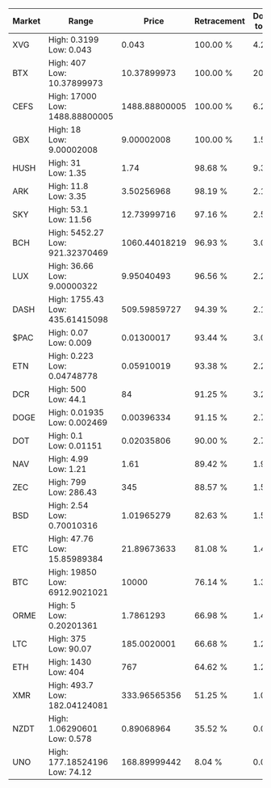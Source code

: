 | Market | Range | Price| Retracement | Doubles to 50% |
| --- | --- | --- | --- | --- |
| XVG | High: 0.3199<br />Low: 0.043 | 0.043 | 100.00 % | 4.22 |
| BTX | High: 407<br />Low: 10.37899973 | 10.37899973 | 100.00 % | 20.11 |
| CEFS | High: 17000<br />Low: 1488.88800005 | 1488.88800005 | 100.00 % | 6.21 |
| GBX | High: 18<br />Low: 9.00002008 | 9.00002008 | 100.00 % | 1.50 |
| HUSH | High: 31<br />Low: 1.35 | 1.74 | 98.68 % | 9.30 |
| ARK | High: 11.8<br />Low: 3.35 | 3.50256968 | 98.19 % | 2.16 |
| SKY | High: 53.1<br />Low: 11.56 | 12.73999716 | 97.16 % | 2.54 |
| BCH | High: 5452.27<br />Low: 921.32370469 | 1060.44018219 | 96.93 % | 3.01 |
| LUX | High: 36.66<br />Low: 9.00000322 | 9.95040493 | 96.56 % | 2.29 |
| DASH | High: 1755.43<br />Low: 435.61415098 | 509.59859727 | 94.39 % | 2.15 |
| $PAC | High: 0.07<br />Low: 0.009 | 0.01300017 | 93.44 % | 3.04 |
| ETN | High: 0.223<br />Low: 0.04748778 | 0.05910019 | 93.38 % | 2.29 |
| DCR | High: 500<br />Low: 44.1 | 84 | 91.25 % | 3.24 |
| DOGE | High: 0.01935<br />Low: 0.002469 | 0.00396334 | 91.15 % | 2.75 |
| DOT | High: 0.1<br />Low: 0.01151 | 0.02035806 | 90.00 % | 2.74 |
| NAV | High: 4.99<br />Low: 1.21 | 1.61 | 89.42 % | 1.93 |
| ZEC | High: 799<br />Low: 286.43 | 345 | 88.57 % | 1.57 |
| BSD | High: 2.54<br />Low: 0.70010316 | 1.01965279 | 82.63 % | 1.59 |
| ETC | High: 47.76<br />Low: 15.85989384 | 21.89673633 | 81.08 % | 1.45 |
| BTC | High: 19850<br />Low: 6912.9021021 | 10000 | 76.14 % | 1.34 |
| ORME | High: 5<br />Low: 0.20201361 | 1.7861293 | 66.98 % | 1.46 |
| LTC | High: 375<br />Low: 90.07 | 185.0020001 | 66.68 % | 1.26 |
| ETH | High: 1430<br />Low: 404 | 767 | 64.62 % | 1.20 |
| XMR | High: 493.7<br />Low: 182.04124081 | 333.96565356 | 51.25 % | 1.01 |
| NZDT | High: 1.06290601<br />Low: 0.578 | 0.89068964 | 35.52 % | 0.00 |
| UNO | High: 177.18524196<br />Low: 74.12 | 168.89999442 | 8.04 % | 0.00 |

